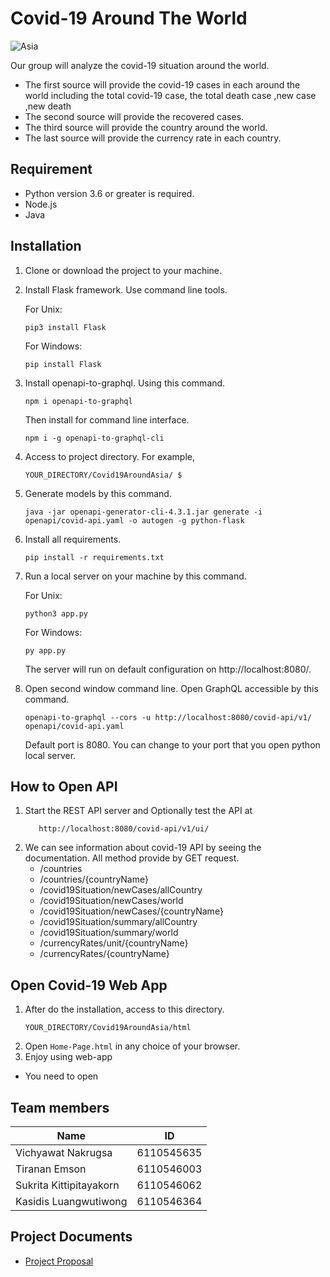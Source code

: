 # Covid-19 Around The World

![Asia](https://www.phocuswire.com/uploadedImages/Articles/Opinion/2020/May/womens-leadership-coronavirus.jpg?origwidth=800&origheight=400&origmode=crop&Anchor=MiddleCenter&width=800&height=400&scale=both&mode=crop)

Our group will analyze the covid-19 situation around  the world. 
- The first source will provide the covid-19 cases in each around  the world including the total covid-19 case, the total death case ,new case ,new death
- The second source will provide the recovered cases. 
- The third source will provide the country  around  the world. 
- The last source will provide the currency rate in each country.

## Requirement
- Python version 3.6 or greater is required.
- Node.js
- Java

## Installation
1. Clone or download the project to your machine.
2. Install Flask framework. Use command line tools.

    For Unix:
    ```
    pip3 install Flask
   ```
   
    For Windows:
    ```
    pip install Flask
   ```
3. Install openapi-to-graphql. Using this command.
    ```
    npm i openapi-to-graphql
    ```
   Then install for command line interface.
   ```
   npm i -g openapi-to-graphql-cli
   ```
3. Access to project directory. For example,
    ```
    YOUR_DIRECTORY/Covid19AroundAsia/ $
   ```
4. Generate models by this command.
    ```
    java -jar openapi-generator-cli-4.3.1.jar generate -i openapi/covid-api.yaml -o autogen -g python-flask
   ```
5. Install all requirements.
   ```
   pip install -r requirements.txt
   ```
6. Run a local server on your machine by this command.
   
   For Unix:
    ```
   python3 app.py
   ```
   
   For Windows:
   ```
   py app.py
   ```
   The server will run on default configuration on http://localhost:8080/.
7. Open second window command line. Open GraphQL accessible by this command.
    ```
   openapi-to-graphql --cors -u http://localhost:8080/covid-api/v1/ openapi/covid-api.yaml
   ```
   Default port is 8080. You can change to your port that you open python local server.

## How to Open API 
1. Start the REST API server and Optionally test the API at
   ```
      http://localhost:8080/covid-api/v1/ui/
   ```
2. We can see information about covid-19 API by seeing the documentation. All method provide by GET request.
   - /countries
   - /countries/{countryName}
   - /covid19Situation/newCases/allCountry
   - /covid19Situation/newCases/world
   - /covid19Situation/newCases/{countryName}
   - /covid19Situation/summary/allCountry
   - /covid19Situation/summary/world
   - /currencyRates/unit/{countryName}
   - /currencyRates/{countryName}

## Open Covid-19 Web App
1. After do the installation, access to this directory.
    ```
   YOUR_DIRECTORY/Covid19AroundAsia/html
   ```  
2. Open `Home-Page.html` in any choice of your browser.
3. Enjoy using web-app
* You need to open 

## Team members

| Name | ID |
|-----|-------|
| Vichyawat Nakrugsa | 6110545635 |
| Tiranan Emson | 6110546003 |
| Sukrita Kittipitayakorn | 6110546062 |
| Kasidis Luangwutiwong | 6110546364 |

## Project Documents

* [Project Proposal](https://docs.google.com/document/d/18GtP0rLPiUKCUFxaS5H0ibUgyyp8HK8oZGXdNV5zEKM/edit)
